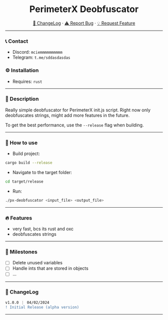 <div align="center">
  <h1 align="center">PerimeterX Deobfuscator</h1>
  <p align="center">
    <a href="https://github.com/mciem/px-deobfuscator#-changelog">📜 ChangeLog</a>
    ·
    <a href="https://github.com/mciem/px-deobfuscator/issues">⚠️ Report Bug</a>
    ·
    <a href="https://github.com/mciem/px-deobfuscator/issues">💡 Request Feature</a>
  </p>
</div>

---

### 📞 Contact

- Discord: `mciemmmmmmmmmm`
- Telegram: `t.me/sddasdasdas`

### ⚙️ Installation

- Requires: `rust`

---

### 📝 Description

Really simple deobfuscator for PerimeterX init.js script.
Right now only deobfuscates strings, might add more features in the future.

To get the best performance, use the `--release` flag when building.

---

### 🤷 How to use

- Build project:
```bash
cargo build --release
```

- Navigate to the target folder:
```bash
cd target/release
```

- Run:
```bash
./px-deobfuscator <input_file> <output_file>
```

---

### 🔥 Features

- very fast, bcs its rust and oxc
- deobfuscates strings

---

### 🚀 Milestones

- [ ] Delete unused variables
- [ ] Handle ints that are stored in objects
- [ ] ...

---

### 📜 ChangeLog

```diff
v1.0.0 ⋮ 04/02/2024
! Initial Release (alpha version)
```

---
